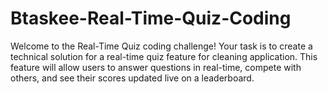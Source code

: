 # Btaskee-Real-Time-Quiz-Coding
Welcome to the Real-Time Quiz coding challenge! Your task is to create a technical solution for a real-time quiz feature for cleaning application. This feature will allow users to answer questions in real-time, compete with others, and see their scores updated live on a leaderboard.
